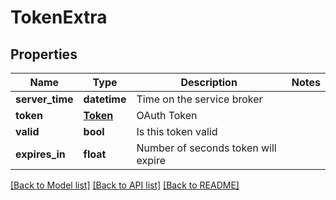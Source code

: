 # TokenExtra

## Properties
Name | Type | Description | Notes
------------ | ------------- | ------------- | -------------
**server_time** | **datetime** | Time on the service broker | 
**token** | [**Token**](Token.md) | OAuth Token | 
**valid** | **bool** | Is this token valid | 
**expires_in** | **float** | Number of seconds token will expire | 

[[Back to Model list]](../README.md#documentation-for-models) [[Back to API list]](../README.md#documentation-for-api-endpoints) [[Back to README]](../README.md)


